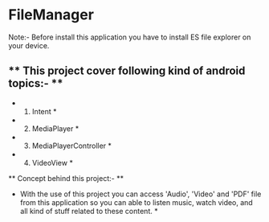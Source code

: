 # FileManager
Note:- Before install this application you have to install ES file explorer on your device.

## ** This project cover following kind of android topics:- **
* 1) Intent *
* 2) MediaPlayer *
* 3) MediaPlayerController *
* 4) VideoView *

** Concept behind this project:- **
* With the use of this project you can access 'Audio', 'Video' and 'PDF' file from this application so you can able to listen music, watch video, and all kind of stuff related to these content.   *
